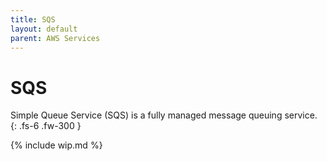 ```yaml
---
title: SQS
layout: default
parent: AWS Services
---
```


# SQS

Simple Queue Service (SQS) is a fully managed message queuing service.
{: .fs-6 .fw-300 }

{% include wip.md %}
